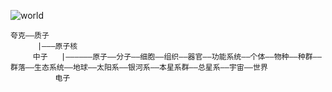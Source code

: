 ![world](https://github.com/ggzhang0071/Learnbgame/blob/master/screen.png?raw=true)

    夸克——质子
          |———原子核
         中子   |——————原子——分子——细胞——组织——器官——功能系统——个体——物种——种群——群落——生态系统——地球——太阳系——银河系——本星系群——总星系——宇宙——世界
              电子
